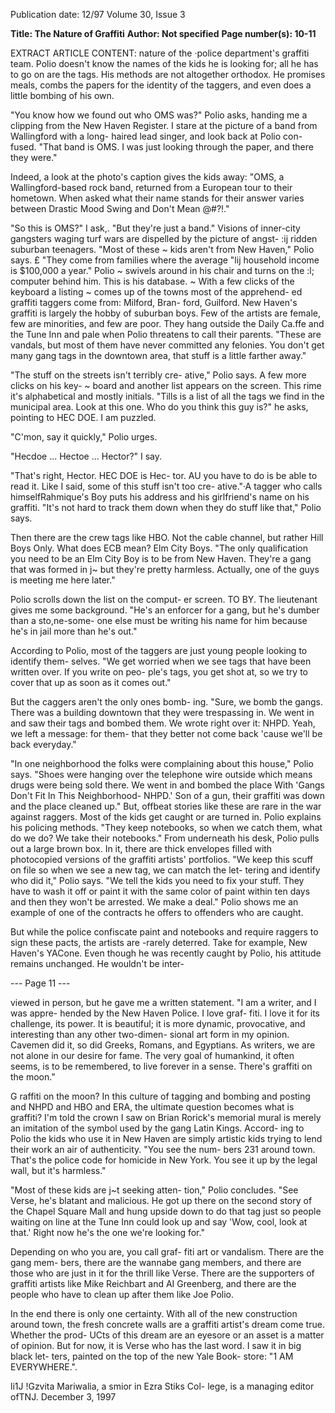 Publication date: 12/97
Volume 30, Issue 3

**Title: The Nature of Graffiti**
**Author:  Not specified**
**Page number(s): 10-11**

EXTRACT ARTICLE CONTENT:
nature of the ·police department's graffiti 
team. Polio doesn't know the names of the 
kids he is looking for; all he has to go on are 
the tags. His methods are not altogether 
orthodox. He promises meals, combs the 
papers for the identity of the taggers, and even 
does a little bombing of his own. 

"You know how we found out who OMS 
was?" Polio asks, handing me a clipping from 
the New Haven Register. I stare at the picture 
of a band from Wallingford with a long-
haired lead singer, and look back at Polio con-
fused. "That band is OMS. I was just looking 
through the paper, and there they were." 

Indeed, a look at the photo's caption gives the 
kids away: "OMS, a Wallingford-based rock 
band, returned from a European tour to their 
hometown. When asked what their name 
stands for their answer varies between Drastic 
Mood Swing and Don't Mean @#?!." 

"So this is OMS?" I ask,. "But they're just a 
band." Visions of inner-city gangsters waging 
turf wars are dispelled by the picture of angst-
:ij ridden suburban teenagers. "Most of these 
~ kids aren't from New Haven," Polio says. 
£ "They come from families where the average 
"lij household income is $100,000 a year." Polio 
~ swivels around in his chair and turns on the 
:l; computer behind him. This is his database. 
~ With a few clicks of the keyboard a listing 
~ comes up of the towns most of the apprehend-
ed graffiti taggers come from: Milford, Bran-
ford, Guilford. New Haven's graffiti is largely 
the hobby of suburban boys. Few of the artists 
are female, few are minorities, and few are 
poor. They hang outside the Daily Ca.ffe and 
the Tune Inn and pale when Polio threatens to 
call their parents. "These are vandals, but most 
of them have never committed any felonies. 
You don't get many gang tags in the downtown 
area, that stuff is a little farther away." 

"The stuff on the streets isn't terribly cre-
ative," Polio says. A few more clicks on his key-
~ 
board and another list appears on the screen. 
This rime it's alphabetical and mostly initials. 
"Tills is a list of all the tags we find in the 
municipal area. Look at this one. Who do you 
think this guy is?" he asks, pointing to HEC 
DOE. I am puzzled. 

"C'mon, say it quickly," Polio urges. 

"Hecdoe ... Hectoe ... Hector?" I say. 

"That's right, Hector. HEC DOE is Hec-
tor. AU you have to do is be able to read it. 
Like I said, some of this stuff isn't too cre-
ative."·A tagger who calls himselfRahmique's 
Boy puts his address and his girlfriend's name 
on his graffiti. "It's not hard to track them 
down when they do stuff like that," Polio says. 

Then there are the crew tags like HBO. 
Not the cable channel, but rather Hill Boys 
Only. What does ECB mean? Elm City Boys. 
"The only qualification you need to be an 
Elm City Boy is to be from New Haven. 
They're a gang that was formed in j~ but 
they're pretty harmless. Actually, one of the 
guys is meeting me here later." 

Polio scrolls down the list on the comput-
er screen. TO BY. The lieutenant gives me 
some background. "He's an enforcer for a 
gang, but he's dumber than a sto,ne-some-
one else must be writing his name for him 
because he's in jail more than he's out." 

According to Polio, most of the taggers are 
just young people looking to identify them-
selves. "We get worried when we see tags that 
have been written over. If you write on peo-
ple's tags, you get shot at, so we try to cover 
that up as soon as it comes out." 

But the caggers aren't the only ones bomb-
ing. "Sure, we bomb the gangs. There was a 
building downtown that they were trespassing 
in. We went in and saw their tags and 
bombed them. We wrote right over it: 
NHPD. Yeah, we left a message: for them-
that they better not come back 'cause we'll be 
back everyday." 

"In one neighborhood the folks were 
complaining about this house," Polio says. 
"Shoes were hanging over the telephone wire 
outside which means drugs were being sold 
there. We went in and bombed the place With 
'Gangs Don't Fit In This Neighborhood-
NHPD.' Son of a gun, their graffiti was down 
and the place cleaned up." But, offbeat stories 
like these are rare in the war against raggers. 
Most of the kids get caught or are turned in. 
Polio explains his policing methods. "They 
keep notebooks, so when we catch them, what 
do we do? We take their notebooks." From 
underneath his desk, Polio pulls out a large 
brown box. In it, there are thick envelopes 
filled with photocopied versions of the graffiti 
artists' portfolios. "We keep this scuff on file so 
when we see a new tag, we can match the let-
tering and identify who did it," Polio says. "We 
tell the kids you need to fix your stuff. They 
have to wash it off or paint it with the same 
color of paint within ten days and then they 
won't be arrested. We make a deal." Polio 
shows me an example of one of the contracts 
he offers to offenders who are caught. 

But while the police confiscate paint and 
notebooks and require raggers to sign these 
pacts, the artists are -rarely deterred. Take for 
example, New Haven's YACone. Even though 
he was recently caught by Polio, his attitude 
remains unchanged. He wouldn't be inter-


--- Page 11 ---

viewed in person, but he gave me a written 
statement. "I am a writer, and I was appre-
hended by the New Haven Police. I love graf-
fiti. I love it for its challenge, its power. It is 
beautiful; it is more dynamic, provocative, 
and interesting than any other two-dimen-
sional art form in my opinion. Cavemen did 
it, so did Greeks, Romans, and Egyptians. As 
writers, we are not alone in our desire for 
fame. The very goal of humankind, it often 
seems, is to be remembered, to live forever in 
a sense. There's graffiti on the moon." 

G
raffiti on the moon? In this culture of 
tagging and bombing and posting 
and NHPD and HBO and ERA, the 
ultimate question becomes what is graffiti? 
I'm told the crown I saw on Brian Rorick's 
memorial mural is merely an imitation of the 
symbol used by the gang Latin Kings. Accord-
ing to Polio the kids who use it in New Haven 
are simply artistic kids trying to lend their 
work an air of authenticity. "You see the num-
bers 231 around town. That's the police code 
for homicide in New York. You see it up by 
the legal wall, but it's harmless." 

"Most of these kids are j~t seeking atten-
tion," Polio concludes. "See Verse, he's blatant 
and malicious. He got up there on the second 
story of the Chapel Square Mall and hung 
upside down to do that tag just so people 
waiting on line at the Tune Inn could look up 
and say 'Wow, cool, look at that.' Right now 
he's the one we're looking for." 

Depending on who you are, you call graf-
fiti art or vandalism. There are the gang mem-
bers, there are the wannabe gang members, 
and there are those who are just in it for the 
thrill like Verse. There are the supporters of 
graffiti artists like Mike Reichbart and AI 
Greenberg, and there are the people who have 
to clean up after them like Joe Polio. 

In the end there is only one certainty. 
With all of the new construction around 
town, the fresh concrete walls are a graffiti 
artist's dream come true. Whether the prod-
UCts of this dream are an eyesore or an asset is 
a matter of opinion. But for now, it is Verse 
who has the last word. I saw it in big black let-
ters, painted on the top of the new Yale Book-
store: "1 AM EVERYWHERE.". 

li1J 
!Gzvita Mariwalia, a smior in Ezra Stiks Col-
lege, is a managing editor ofTNJ. 
December 3, 1997